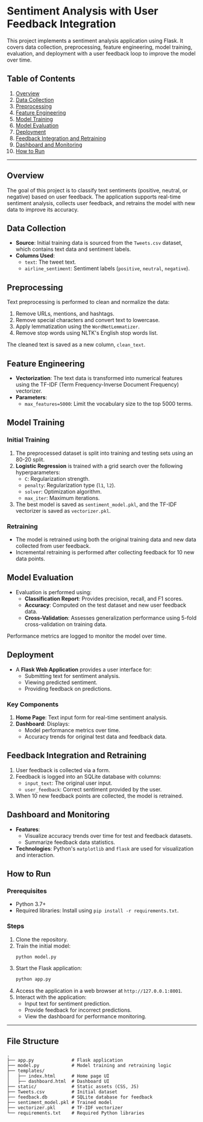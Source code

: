 # Sentiment Analysis with User Feedback Integration

This project implements a sentiment analysis application using Flask. It covers data collection, preprocessing, feature engineering, model training, evaluation, and deployment with a user feedback loop to improve the model over time.

## Table of Contents
1. [Overview](#overview)
2. [Data Collection](#data-collection)
3. [Preprocessing](#preprocessing)
4. [Feature Engineering](#feature-engineering)
5. [Model Training](#model-training)
6. [Model Evaluation](#model-evaluation)
7. [Deployment](#deployment)
8. [Feedback Integration and Retraining](#feedback-integration-and-retraining)
9. [Dashboard and Monitoring](#dashboard-and-monitoring)
10. [How to Run](#how-to-run)

---

## Overview
The goal of this project is to classify text sentiments (positive, neutral, or negative) based on user feedback. The application supports real-time sentiment analysis, collects user feedback, and retrains the model with new data to improve its accuracy.

## Data Collection
- **Source**: Initial training data is sourced from the `Tweets.csv` dataset, which contains text data and sentiment labels.
- **Columns Used**:
  - `text`: The tweet text.
  - `airline_sentiment`: Sentiment labels (`positive`, `neutral`, `negative`).

## Preprocessing
Text preprocessing is performed to clean and normalize the data:
1. Remove URLs, mentions, and hashtags.
2. Remove special characters and convert text to lowercase.
3. Apply lemmatization using the `WordNetLemmatizer`.
4. Remove stop words using NLTK's English stop words list.

The cleaned text is saved as a new column, `clean_text`.

## Feature Engineering
- **Vectorization**: The text data is transformed into numerical features using the TF-IDF (Term Frequency-Inverse Document Frequency) vectorizer.
- **Parameters**:
  - `max_features=5000`: Limit the vocabulary size to the top 5000 terms.

## Model Training
### Initial Training
1. The preprocessed dataset is split into training and testing sets using an 80-20 split.
2. **Logistic Regression** is trained with a grid search over the following hyperparameters:
   - `C`: Regularization strength.
   - `penalty`: Regularization type (`l1`, `l2`).
   - `solver`: Optimization algorithm.
   - `max_iter`: Maximum iterations.
3. The best model is saved as `sentiment_model.pkl`, and the TF-IDF vectorizer is saved as `vectorizer.pkl`.

### Retraining
- The model is retrained using both the original training data and new data collected from user feedback.
- Incremental retraining is performed after collecting feedback for 10 new data points.

## Model Evaluation
- Evaluation is performed using:
  - **Classification Report**: Provides precision, recall, and F1 scores.
  - **Accuracy**: Computed on the test dataset and new user feedback data.
  - **Cross-Validation**: Assesses generalization performance using 5-fold cross-validation on training data.

Performance metrics are logged to monitor the model over time.

## Deployment
- A **Flask Web Application** provides a user interface for:
  - Submitting text for sentiment analysis.
  - Viewing predicted sentiment.
  - Providing feedback on predictions.

### Key Components
1. **Home Page**: Text input form for real-time sentiment analysis.
2. **Dashboard**: Displays:
   - Model performance metrics over time.
   - Accuracy trends for original test data and feedback data.

## Feedback Integration and Retraining
1. User feedback is collected via a form.
2. Feedback is logged into an SQLite database with columns:
   - `input_text`: The original user input.
   - `user_feedback`: Correct sentiment provided by the user.
3. When 10 new feedback points are collected, the model is retrained.

## Dashboard and Monitoring
- **Features**:
  - Visualize accuracy trends over time for test and feedback datasets.
  - Summarize feedback data statistics.
- **Technologies**: Python's `matplotlib` and `flask` are used for visualization and interaction.

## How to Run
### Prerequisites
- Python 3.7+
- Required libraries: Install using `pip install -r requirements.txt`.

### Steps
1. Clone the repository.
2. Train the initial model:
   ```bash
   python model.py
   ```
3. Start the Flask application:
   ```bash
   python app.py
   ```
4. Access the application in a web browser at `http://127.0.0.1:8001`.
5. Interact with the application:
   - Input text for sentiment prediction.
   - Provide feedback for incorrect predictions.
   - View the dashboard for performance monitoring.

---

## File Structure
```
.
├── app.py              # Flask application
├── model.py            # Model training and retraining logic
├── templates/
│   ├── index.html      # Home page UI
│   ├── dashboard.html  # Dashboard UI
├── static/             # Static assets (CSS, JS)
├── Tweets.csv          # Initial dataset
├── feedback.db         # SQLite database for feedback
├── sentiment_model.pkl # Trained model
├── vectorizer.pkl      # TF-IDF vectorizer
└── requirements.txt    # Required Python libraries
```

